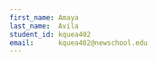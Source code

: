 ```yaml
---
first_name: Amaya
last_name:  Avila
student_id: kquea402
email:      kquea402@newschool.edu
---
```

